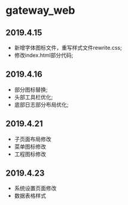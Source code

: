 # gateway_web

## 2019.4.15

- 新增字体图标文件，重写样式文件rewrite.css;
- 修改index.html部分代码;

## 2019.4.16

- 部分图标替换;
- 头部工具栏优化;
- 底部日志部分布局优化;

## 2019.4.21

- 子页面布局修改
- 菜单图标修改
- 工程图标修改

## 2019.4.23

- 系统设置页面修改
- 数据表格样式